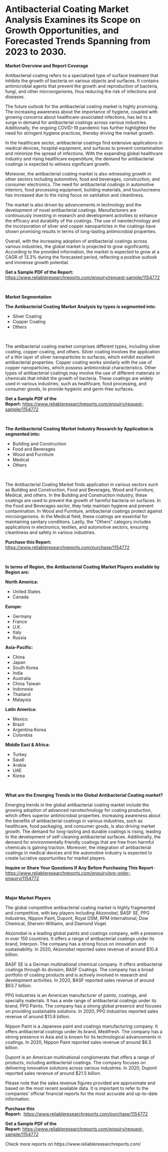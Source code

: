 <p><h1>Antibacterial Coating Market Analysis Examines its Scope on Growth Opportunities, and Forecasted Trends Spanning from 2023 to 2030.</h1></p><p><strong>Market Overview and Report Coverage</strong></p>
<p><p>Antibacterial coating refers to a specialized type of surface treatment that inhibits the growth of bacteria on various objects and surfaces. It contains antimicrobial agents that prevent the growth and reproduction of bacteria, fungi, and other microorganisms, thus reducing the risk of infections and diseases.</p><p>The future outlook for the antibacterial coating market is highly promising. The increasing awareness about the importance of hygiene, coupled with growing concerns about healthcare-associated infections, has led to a surge in demand for antibacterial coatings across various industries. Additionally, the ongoing COVID-19 pandemic has further highlighted the need for stringent hygiene practices, thereby driving the market growth.</p><p>In the healthcare sector, antibacterial coatings find extensive applications in medical devices, hospital equipment, and surfaces to prevent contamination and minimize the spread of infections. With the expanding global healthcare industry and rising healthcare expenditure, the demand for antibacterial coatings is expected to witness significant growth.</p><p>Moreover, the antibacterial coating market is also witnessing growth in other sectors including automotive, food and beverages, construction, and consumer electronics. The need for antibacterial coatings in automotive interiors, food processing equipment, building materials, and touchscreens has increased due to the rising focus on sanitation and cleanliness.</p><p>The market is also driven by advancements in technology and the development of novel antibacterial coatings. Manufacturers are continuously investing in research and development activities to enhance the efficacy and durability of the coatings. The use of nanotechnology and the incorporation of silver and copper nanoparticles in the coatings have shown promising results in terms of long-lasting antimicrobial properties.</p><p>Overall, with the increasing adoption of antibacterial coatings across various industries, the global market is projected to grow significantly. According to the provided information, the market is expected to grow at a CAGR of 13.3% during the forecasted period, reflecting a positive outlook and immense growth potential.</p></p>
<p><strong>Get a Sample PDF of the Report:</strong> <a href="https://www.reliableresearchreports.com/enquiry/request-sample/1154772">https://www.reliableresearchreports.com/enquiry/request-sample/1154772</a></p>
<p>&nbsp;</p>
<p><strong>Market Segmentation</strong></p>
<p><strong>The Antibacterial Coating Market Analysis by types is segmented into:</strong></p>
<p><ul><li>Silver Coating</li><li>Copper Coating</li><li>Others</li></ul></p>
<p>&nbsp;</p>
<p><p>The antibacterial coating market comprises different types, including silver coating, copper coating, and others. Silver coating involves the application of a thin layer of silver nanoparticles to surfaces, which exhibit excellent antibacterial properties. Copper coating works similarly with the use of copper nanoparticles, which possess antimicrobial characteristics. Other types of antibacterial coatings may involve the use of different materials or chemicals that inhibit the growth of bacteria. These coatings are widely used in various industries, such as healthcare, food processing, and consumer goods, to provide hygienic and germ-free surfaces.</p></p>
<p><strong>Get a Sample PDF of the Report:</strong>&nbsp;<a href="https://www.reliableresearchreports.com/enquiry/request-sample/1154772">https://www.reliableresearchreports.com/enquiry/request-sample/1154772</a></p>
<p>&nbsp;</p>
<p><strong>The Antibacterial Coating Market Industry Research by Application is segmented into:</strong></p>
<p><ul><li>Building and Construction</li><li>Food and Beverages</li><li>Wood and Furniture</li><li>Medical</li><li>Others</li></ul></p>
<p>&nbsp;</p>
<p><p>The Antibacterial Coating Market finds application in various sectors such as Building and Construction, Food and Beverages, Wood and Furniture, Medical, and others. In the Building and Construction industry, these coatings are used to prevent the growth of harmful bacteria on surfaces. In the Food and Beverages sector, they help maintain hygiene and prevent contamination. In Wood and Furniture, antibacterial coatings protect against microorganisms. In the Medical field, these coatings are essential for maintaining sanitary conditions. Lastly, the "Others" category includes applications in electronics, textiles, and automotive sectors, ensuring cleanliness and safety in various industries.</p></p>
<p><strong>Purchase this Report:</strong>&nbsp; <a href="https://www.reliableresearchreports.com/purchase/1154772">https://www.reliableresearchreports.com/purchase/1154772</a></p>
<p>&nbsp;</p>
<p><strong>In terms of Region, the Antibacterial Coating Market Players available by Region are:</strong></p>
<p>
    <p> <strong> North America: </strong>
        <ul>
            <li>United States</li>
            <li>Canada</li>
        </ul>
        </p> 
    <p> <strong> Europe: </strong>
        <ul>
            <li>Germany</li>
            <li>France</li>
            <li>U.K.</li>
            <li>Italy</li>
            <li>Russia</li>
        </ul>
        </p> 
    <p> <strong> Asia-Pacific: </strong>
        <ul>
            <li>China</li>
            <li>Japan</li>
            <li>South Korea</li>
            <li>India</li>
            <li>Australia</li>
            <li>China Taiwan</li>
            <li>Indonesia</li>
            <li>Thailand</li>
            <li>Malaysia</li>
        </ul>
        </p> 
    <p> <strong> Latin America: </strong>
        <ul>
            <li>Mexico</li>
            <li>Brazil</li>
            <li>Argentina Korea</li>
            <li>Colombia</li>
        </ul>
        </p> 
    <p> <strong> Middle East & Africa: </strong>
        <ul>
            <li>Turkey</li>
            <li>Saudi</li>
            <li>Arabia</li>
            <li>UAE</li>
            <li>Korea</li>
        </ul>
    </p>
    </p>
<p>&nbsp;</p>
<p><strong>What are the Emerging Trends in the Global Antibacterial Coating market?</strong></p>
<p><p>Emerging trends in the global antibacterial coating market include the growing adoption of advanced nanotechnology for coating production, which offers superior antimicrobial properties. Increasing awareness about the benefits of antibacterial coatings in various industries, such as healthcare, food packaging, and consumer goods, is also driving market growth. The demand for long-lasting and durable coatings is rising, leading to the development of self-cleaning antibacterial surfaces. Additionally, the demand for environmentally friendly coatings that are free from harmful chemicals is gaining traction. Moreover, the integration of antibacterial coatings in medical devices and the automotive industry is expected to create lucrative opportunities for market players.</p></p>
<p><strong>Inquire or Share Your Questions If Any Before Purchasing This Report</strong>- <a href="https://www.reliableresearchreports.com/enquiry/pre-order-enquiry/1154772">https://www.reliableresearchreports.com/enquiry/pre-order-enquiry/1154772</a></p>
<p>&nbsp;</p>
<p><strong>Major Market Players</strong></p>
<p><p>The global competitive antibacterial coating market is highly fragmented and competitive, with key players including Akzonobel, BASF SE, PPG Industries, Nippon Paint, Dupont, Royal DSM, RPM International, Dow Chemical, Sherwin-Williams, and Diamond Vogel.</p><p>Akzonobel is a leading global paints and coatings company, with a presence in over 150 countries. It offers a range of antibacterial coatings under its brand, Interpon. The company has a strong focus on innovation and sustainability. In 2020, Akzonobel reported sales revenue of around $10.4 billion.</p><p>BASF SE is a German multinational chemical company. It offers antibacterial coatings through its division, BASF Coatings. The company has a broad portfolio of coating products and is actively involved in research and development activities. In 2020, BASF reported sales revenue of around $63.7 billion.</p><p>PPG Industries is an American manufacturer of paints, coatings, and specialty materials. It has a wide range of antibacterial coatings under its brand, PPG Paints. The company has a strong global presence and focuses on providing sustainable solutions. In 2020, PPG Industries reported sales revenue of around $13.8 billion.</p><p>Nippon Paint is a Japanese paint and coatings manufacturing company. It offers antibacterial coatings under its brand, Medifresh. The company has a strong presence in Asia and is known for its technological advancements in coatings. In 2020, Nippon Paint reported sales revenue of around $6.3 billion.</p><p>Dupont is an American multinational conglomerate that offers a range of products, including antibacterial coatings. The company focuses on delivering innovative solutions across various industries. In 2020, Dupont reported sales revenue of around $21.5 billion.</p><p>Please note that the sales revenue figures provided are approximate and based on the most recent available data. It is important to refer to the companies' official financial reports for the most accurate and up-to-date information.</p></p>
<p><strong>Purchase this Report:</strong>&nbsp;&nbsp;<a href="https://www.reliableresearchreports.com/purchase/1154772">https://www.reliableresearchreports.com/purchase/1154772</a></p>
<p></p>
<p><strong>Get a Sample PDF of the Report:</strong>&nbsp;<a href="https://www.reliableresearchreports.com/enquiry/request-sample/1154772">https://www.reliableresearchreports.com/enquiry/request-sample/1154772</a></p>
<p>Check more reports on https://www.reliableresearchreports.com/</p>
